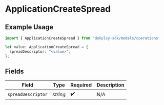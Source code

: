 # ApplicationCreateSpread

## Example Usage

```typescript
import { ApplicationCreateSpread } from "dokploy-sdk/models/operations";

let value: ApplicationCreateSpread = {
  spreadDescriptor: "<value>",
};
```

## Fields

| Field              | Type               | Required           | Description        |
| ------------------ | ------------------ | ------------------ | ------------------ |
| `spreadDescriptor` | *string*           | :heavy_check_mark: | N/A                |